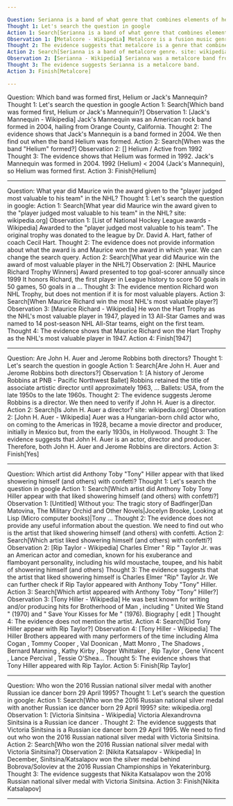 ```yaml
---

Question: Serianna is a band of what genre that combines elements of heavy metal and hardcore punk?
Thought 1: Let's search the question in google
Action 1: Search[Serianna is a band of what genre that combines elements of heavy metal and hardcore punk? site: wikipedia.org]
Observation 1: [Metalcore - Wikipedia] Metalcore is a fusion music genre that combines elements of extreme metal and hardcore punk.
Thought 2: The evidence suggests that metalcore is a genre that combines elements of extreme metal and hardcore punk.
Action 2: Search[Serianna is a band of metalcore genre. site: wikipedia.org
Observation 2: [Serianna - Wikipedia] Serianna was a metalcore band from Madison, Wisconsin. The band formed in 2006...
Thought 3: The evidence suggests Serianna is a metalcore band.
Action 3: Finish[Metalcore]

---
```


Question: Which band was formed first, Helium or Jack's Mannequin?
Thought 1: Let's search the question in google
Action 1: Search[Which band was formed first, Helium or Jack's Mannequin?]
Observation 1: [Jack's Mannequin - Wikipedia] Jack's Mannequin was an American rock band formed in 2004, hailing from Orange County, California.
Thought 2: The evidence shows that Jack's Mannequin is a band formed in 2004. We then find out when the band Helium was formed.
Action 2: Search[When was the band "Helium" formed?]
Observation 2: [] Helium / Active from 1992
Thought 3: The evidence shows that Helium was formed in 1992. Jack's Mannequin was formed in 2004. 1992 (Helium) < 2004 (Jack's Mannequin), so Helium was formed first.
Action 3: Finish[Helium]

---

Question: What year did Maurice win the award given to the  "player judged most valuable to his team" in the NHL?
Thought 1: Let's search the question in google:
Action 1: Search[What year did Maurice win the award given to the  "player judged most valuable to his team" in the NHL? site: wikipedia.org]
Observation 1: [List of National Hockey League awards - Wikipedia] Awarded to the "player judged most valuable to his team". The original trophy was donated to the league by Dr. David A. Hart, father of coach Cecil Hart.
Thought 2: The evidence does not provide information about what the award is and Maurice won the award in which year. We can change the search query.
Action 2: Search[What year did Maurice win the award of most valuable player in the NHL?]
Observation 2: [NHL Maurice Richard Trophy Winners] Award presented to top goal-scorer annually since 1999​​ It honors Richard, the first player in League history to score 50 goals in 50 games, 50 goals in a ...
Thought 3: The evidence mention Richard won NHL Trophy, but does not mention if it is for most valuable players.
Action 3: Search[When Maurice Richard win the most NHL's most valuable player?]
Observation 3: [Maurice Richard - Wikipedia] He won the Hart Trophy as the NHL's most valuable player in 1947, played in 13 All-Star Games and was named to 14 post-season NHL All-Star teams, eight on the first team.
Thought 4: The evidence shows that Maurice Richard won the Hart Trophy as the NHL's most valuable player in 1947.
Action 4: Finish[1947]

---

Question: Are John H. Auer and Jerome Robbins both directors?
Thought 1: Let's search the question in google
Action 1: Search[Are John H. Auer and Jerome Robbins both directors?]
Observation 1: [A history of Jerome Robbins at PNB - Pacific Northwest Ballet] Robbins retained the title of associate artistic director until approximately 1963, ... Ballets: USA, from the late 1950s to the late 1960s.
Thought 2: The evidence suggests Jerome Robbins is a director. We then need to verify if John H. Auer is a director.
Action 2: Search[Is John H. Auer a director? site: wikipedia.org]
Observation 2: [John H. Auer - Wikipedia] Auer was a Hungarian-born child actor who, on coming to the Americas in 1928, became a movie director and producer, initially in Mexico but, from the early 1930s, in Hollywood.
Thought 3: The evidence suggests that John H. Auer is an actor, director and producer. Therefore, both John H. Auer and Jerome Robbins are directors.
Action 3: Finish[Yes]

---

Question: Which artist did Anthony Toby "Tony" Hiller appear with that liked showering himself (and others) with confetti?
Thought 1: Let's search the question in google
Action 1: Search[Which artist did Anthony Toby Tony Hiller appear with that liked showering himself (and others) with confetti?]
Observation 1: [Untitled] Without you: The tragic story of Badfinger|Dan Matovina, The Military Orchid and Other Novels|Jocelyn Brooke, Looking at Lisp (Micro computer books)|Tony ...
Thought 2: The evidence does not provide any useful information about the question. We need to find out who is the artist that liked showering himself (and others) with confetti.
Action 2: Search[Which artist liked showering himself (and others) with confetti?]
Observation 2: [Rip Taylor - Wikipedia] Charles Elmer " Rip " Taylor Jr. was an American actor and comedian, known for his exuberance and flamboyant personality, including his wild moustache, toupee, and his habit of showering himself (and others)
Thought 3: The evidence suggests that the artist that liked showering himself is Charles Elmer "Rip" Taylor Jr. We can further check if Rip Taylor appeared with Anthony Toby "Tony" Hiller.
Action 3: Search[Which artist appeared with Anthony Toby "Tony" Hiller?]
Observation 3: [Tony Hiller - Wikipedia] He was best known for writing and/or producing hits for Brotherhood of Man , including " United We Stand " (1970) and " Save Your Kisses for Me " (1976). Biography [ edit ]
Thought 4: The evidence does not mention the artist.
Action 4: Search[Did Tony Hiller appear with Rip Taylor?]
Observation 4: [Tony Hiller - Wikipedia] The Hiller Brothers appeared with many performers of the time including Alma Cogan , Tommy Cooper , Val Doonican , Matt Monro , The Shadows , Bernard Manning , Kathy Kirby , Roger Whittaker , Rip Taylor , Gene Vincent , Lance Percival , Tessie O'Shea...
Thought 5: The evidence shows that Tony Hiller appeared with Rip Taylor.
Action 5: Finish[Rip Taylor]

---

Question: Who won the 2016 Russian national silver medal with another Russian ice dancer born 29 April 1995?
Thought 1: Let's search the question in google:
Action 1: Search[Who won the 2016 Russian national silver medal with another Russian ice dancer born 29 April 1995? site: wikipedia.org]
Observation 1: [Victoria Sinitsina - Wikipedia] Victoria Alexandrovna Sinitsina is a Russian ice dancer .
Thought 2: The evidence suggests that Victoria Sinitsina is a Russian ice dancer born 29 April 1995. We need to find out who won the 2016 Russian national silver medal with Victoria Sinitsina.
Action 2: Search[Who won the 2016 Russian national silver medal with Victoria Sinitsina?]
Observation 2: [Nikita Katsalapov - Wikipedia] In December, Sinitsina/Katsalapov won the silver medal behind Bobrova/Soloviev at the 2016 Russian Championships in Yekaterinburg.
Thought 3: The evidence suggests that Nikita Katsalapov won the 2016 Russian national silver medal with Victoria Sinitsina.
Action 3: Finish[Nikita Katsalapov]

---